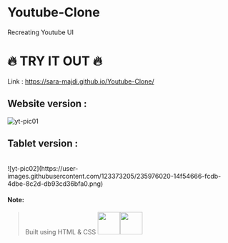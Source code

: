 # Youtube-Clone
Recreating Youtube UI 

# :fire: TRY IT OUT :fire: 
Link : https://sara-majdi.github.io/Youtube-Clone/


## Website version : 
![yt-pic01](https://user-images.githubusercontent.com/123373205/235975892-043ff41a-6195-497c-901d-4b324ce9aceb.png)

## Tablet version : 
</br>
![yt-pic02](https://user-images.githubusercontent.com/123373205/235976020-14f54666-fcdb-4dbe-8c2d-db93cd36bfa0.png)

#### Note:
> Built using HTML & CSS
<img height=50 src="https://cdn.jsdelivr.net/gh/devicons/devicon/icons/html5/html5-original.svg" /><img height=50 src="https://cdn.jsdelivr.net/gh/devicons/devicon/icons/css3/css3-original.svg" />
